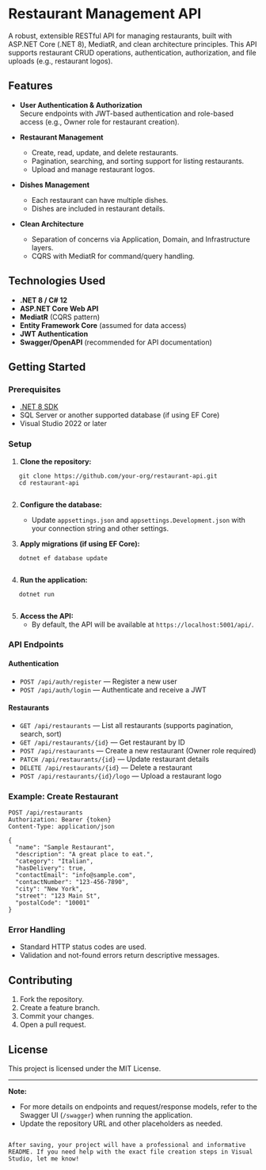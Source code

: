 # Restaurant Management API

A robust, extensible RESTful API for managing restaurants, built with ASP.NET Core (.NET 8), MediatR, and clean architecture principles. This API supports restaurant CRUD operations, authentication, authorization, and file uploads (e.g., restaurant logos).

## Features

- **User Authentication & Authorization**  
  Secure endpoints with JWT-based authentication and role-based access (e.g., Owner role for restaurant creation).

- **Restaurant Management**  
  - Create, read, update, and delete restaurants.
  - Pagination, searching, and sorting support for listing restaurants.
  - Upload and manage restaurant logos.

- **Dishes Management**  
  - Each restaurant can have multiple dishes.
  - Dishes are included in restaurant details.

- **Clean Architecture**  
  - Separation of concerns via Application, Domain, and Infrastructure layers.
  - CQRS with MediatR for command/query handling.

## Technologies Used

- **.NET 8 / C# 12**
- **ASP.NET Core Web API**
- **MediatR** (CQRS pattern)
- **Entity Framework Core** (assumed for data access)
- **JWT Authentication**
- **Swagger/OpenAPI** (recommended for API documentation)

## Getting Started

### Prerequisites

- [.NET 8 SDK](https://dotnet.microsoft.com/download)
- SQL Server or another supported database (if using EF Core)
- Visual Studio 2022 or later

### Setup

1. **Clone the repository:**
   
   
```
   git clone https://github.com/your-org/restaurant-api.git
   cd restaurant-api
   
```

2. **Configure the database:**
   - Update `appsettings.json` and `appsettings.Development.json` with your connection string and other settings.

3. **Apply migrations (if using EF Core):**
   
   
```
   dotnet ef database update
   
```

4. **Run the application:**
   
   
```
   dotnet run
   
```

5. **Access the API:**
   - By default, the API will be available at `https://localhost:5001/api/`.

### API Endpoints

#### Authentication

- `POST /api/auth/register` — Register a new user
- `POST /api/auth/login` — Authenticate and receive a JWT

#### Restaurants

- `GET /api/restaurants` — List all restaurants (supports pagination, search, sort)
- `GET /api/restaurants/{id}` — Get restaurant by ID
- `POST /api/restaurants` — Create a new restaurant (Owner role required)
- `PATCH /api/restaurants/{id}` — Update restaurant details
- `DELETE /api/restaurants/{id}` — Delete a restaurant
- `POST /api/restaurants/{id}/logo` — Upload a restaurant logo

### Example: Create Restaurant


```
POST /api/restaurants
Authorization: Bearer {token}
Content-Type: application/json

{
  "name": "Sample Restaurant",
  "description": "A great place to eat.",
  "category": "Italian",
  "hasDelivery": true,
  "contactEmail": "info@sample.com",
  "contactNumber": "123-456-7890",
  "city": "New York",
  "street": "123 Main St",
  "postalCode": "10001"
}

```

### Error Handling

- Standard HTTP status codes are used.
- Validation and not-found errors return descriptive messages.

## Contributing

1. Fork the repository.
2. Create a feature branch.
3. Commit your changes.
4. Open a pull request.

## License

This project is licensed under the MIT License.

---

**Note:**  
- For more details on endpoints and request/response models, refer to the Swagger UI (`/swagger`) when running the application.
- Update the repository URL and other placeholders as needed.

```

After saving, your project will have a professional and informative README. If you need help with the exact file creation steps in Visual Studio, let me know!